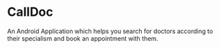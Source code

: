 # CallDoc
An Android Application which helps you search for doctors according to their specialism and book an appointment with them.
